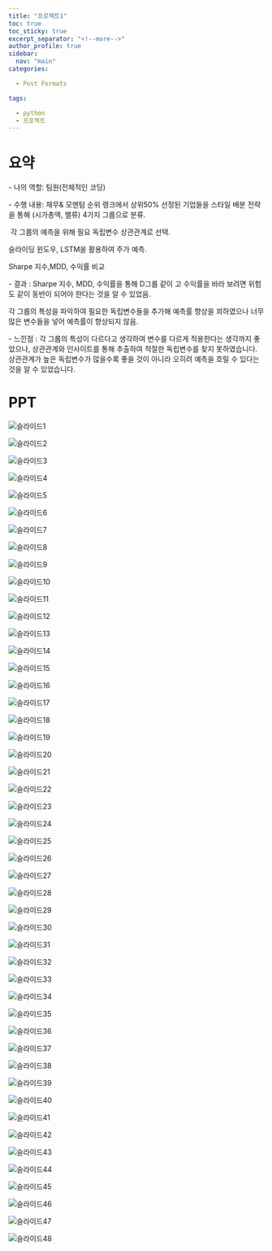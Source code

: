 ```yaml
---
title: "프로젝트1"
toc: true
toc_sticky: true
excerpt_separator: "<!--more-->"
author_profile: true
sidebar:
  nav: "main"
categories:

  - Post Formats

tags:

  - python
  - 프로젝트
---
```




# 요약

\- 나의 역할: 팀원(전체적인 코딩)

\- 수행 내용: 재무& 모멘텀 순위 랭크에서 상위50% 선정된 기업들을 스타일 배분 전략을 통해 (시가총액, 밸류) 4가지 그룹으로 분류.

​       각 그룹의 예측을 위해 필요 독립변수 상관관계로 선택. 

슬라이딩 윈도우, LSTM을 활용하여 주가 예측. 

Sharpe 지수,MDD, 수익률 비교 

\- 결과 : Sharpe 지수, MDD, 수익률을 통해 D그룹 같이 고 수익률을 바라 보려면 위험도 같이 동반이 되어야 한다는 것을 알 수 있었음.

각 그룹의 특성을 파악하여 필요한 독립변수들을 추가해 예측률 향상을 꾀하였으나 너무 많은 변수들을 넣어 예측률이 향상되지 않음.

\- 느낀점 : 각 그룹의 특성이 다르다고 생각하여 변수를 다르게 적용한다는 생각까지 좋았으나, 상관관계와 인사이트를 통해 추출하여 적절한 독립변수를 찾지 못하였습니다. 상관관계가 높은 독립변수가 많을수록 좋을 것이 아니라 오히려 예측을 흐릴 수 있다는 것을 알 수 있었습니다.

# PPT

![슬라이드1](\github_img\프로젝트-1_2조_최종발표\슬라이드1.JPG)

![슬라이드2](\github_img\프로젝트-1_2조_최종발표\슬라이드2.JPG)

![슬라이드3](\github_img\프로젝트-1_2조_최종발표\슬라이드3.JPG)

![슬라이드4](\github_img\프로젝트-1_2조_최종발표\슬라이드4.JPG)

![슬라이드5](\github_img\프로젝트-1_2조_최종발표\슬라이드5.JPG)

![슬라이드6](\github_img\프로젝트-1_2조_최종발표\슬라이드6.JPG)

![슬라이드7](\github_img\프로젝트-1_2조_최종발표\슬라이드7.JPG)

![슬라이드8](\github_img\프로젝트-1_2조_최종발표\슬라이드8.JPG)

![슬라이드9](\github_img\프로젝트-1_2조_최종발표\슬라이드9.JPG)

![슬라이드10](\github_img\프로젝트-1_2조_최종발표\슬라이드10.JPG)

![슬라이드11](\github_img\프로젝트-1_2조_최종발표\슬라이드11.JPG)

![슬라이드12](\github_img\프로젝트-1_2조_최종발표\슬라이드12.JPG)

![슬라이드13](\github_img\프로젝트-1_2조_최종발표\슬라이드13.JPG)

![슬라이드14](\github_img\프로젝트-1_2조_최종발표\슬라이드14.JPG)

![슬라이드15](\github_img\프로젝트-1_2조_최종발표\슬라이드15.JPG)

![슬라이드16](\github_img\프로젝트-1_2조_최종발표\슬라이드16.JPG)

![슬라이드17](\github_img\프로젝트-1_2조_최종발표\슬라이드17.JPG)

![슬라이드18](\github_img\프로젝트-1_2조_최종발표\슬라이드18.JPG)

![슬라이드19](\github_img\프로젝트-1_2조_최종발표\슬라이드19.JPG)

![슬라이드20](\github_img\프로젝트-1_2조_최종발표\슬라이드20.JPG)

![슬라이드21](\github_img\프로젝트-1_2조_최종발표\슬라이드21.JPG)

![슬라이드22](\github_img\프로젝트-1_2조_최종발표\슬라이드22.JPG)

![슬라이드23](\github_img\프로젝트-1_2조_최종발표\슬라이드23.JPG)

![슬라이드24](\github_img\프로젝트-1_2조_최종발표\슬라이드24.JPG)

![슬라이드25](\github_img\프로젝트-1_2조_최종발표\슬라이드25.JPG)

![슬라이드26](\github_img\프로젝트-1_2조_최종발표\슬라이드26.JPG)

![슬라이드27](\github_img\프로젝트-1_2조_최종발표\슬라이드27.JPG)

![슬라이드28](\github_img\프로젝트-1_2조_최종발표\슬라이드28.JPG)

![슬라이드29](\github_img\프로젝트-1_2조_최종발표\슬라이드29.JPG)

![슬라이드30](\github_img\프로젝트-1_2조_최종발표\슬라이드30.JPG)

![슬라이드31](\github_img\프로젝트-1_2조_최종발표\슬라이드31.JPG)

![슬라이드32](\github_img\프로젝트-1_2조_최종발표\슬라이드32.JPG)

![슬라이드33](\github_img\프로젝트-1_2조_최종발표\슬라이드33.JPG)

![슬라이드34](\github_img\프로젝트-1_2조_최종발표\슬라이드34.JPG)

![슬라이드35](\github_img\프로젝트-1_2조_최종발표\슬라이드35.JPG)

![슬라이드36](\github_img\프로젝트-1_2조_최종발표\슬라이드36.JPG)

![슬라이드37](\github_img\프로젝트-1_2조_최종발표\슬라이드37.JPG)

![슬라이드38](\github_img\프로젝트-1_2조_최종발표\슬라이드38.JPG)

![슬라이드39](\github_img\프로젝트-1_2조_최종발표\슬라이드39.JPG)

![슬라이드40](\github_img\프로젝트-1_2조_최종발표\슬라이드40.JPG)

![슬라이드41](\github_img\프로젝트-1_2조_최종발표\슬라이드41.JPG)

![슬라이드42](\github_img\프로젝트-1_2조_최종발표\슬라이드42.JPG)

![슬라이드43](\github_img\프로젝트-1_2조_최종발표\슬라이드43.JPG)

![슬라이드44](\github_img\프로젝트-1_2조_최종발표\슬라이드44.JPG)

![슬라이드45](\github_img\프로젝트-1_2조_최종발표\슬라이드45.JPG)

![슬라이드46](\github_img\프로젝트-1_2조_최종발표\슬라이드46.JPG)

![슬라이드47](\github_img\프로젝트-1_2조_최종발표\슬라이드47.JPG)

![슬라이드48](\github_img\프로젝트-1_2조_최종발표\슬라이드48.JPG)


